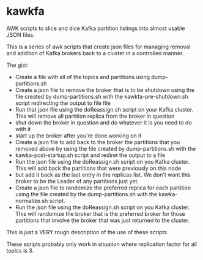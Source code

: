# kawkfa
AWK scripts to slice and dice Kafka partition listings into almost usable JSON files.


This is a series of awk scripts that create json files for managing removal and addition of Kafka brokers back to a cluster in a controlled
manner.

The gist:

- Create a file with all of the topics and partitions using dump-partitions.sh
- Create a json file to remove the broker that is to be shutdown  using the file created by dump-partitions.sh with the kawkfa-pre-shutdown.sh script redirecting the output to file file
- Run that json file using the doReassign.sh script on your Kafka cluster.  This will remove all partition replica from the broker in question
- shut down the broker in question and do whatever it is you need to do with it
- start up the broker after you're done working on it
- Create a json file to add back to the broker the partitions that you removed above by using the file created by dump-partitions.sh with the
- kawka-post-startup.sh script and rediret the output to a file
- Run the json file using the doReassign.sh script on you Kafka cluster.  This will add back the partitions that were previously on this node
- but add it back as the last entry in the replicas list.  We don't want this broker to be the Leader of any partitions just yet.
- Create a json file to randomize the preferred replica for each partition using the file created by the dump-partitions.sh with the kawka-normalize.sh script.
- Run the json file using the doReassign.sh script on you Kafka cluster.  This will randomize the broker that is the preferred broker for those partitions that involve the broker that was just returned to the cluster.


This is just a VERY rough description of the use of these scripts.

These scripts probably only work in situation where replication factor for all topics is 3.  

